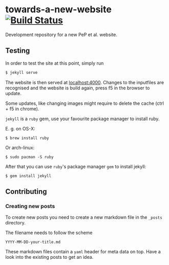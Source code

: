 towards-a-new-website [![Build Status](https://travis-ci.org/pep-dortmund/towards-a-new-website.svg?branch=master)](https://travis-ci.org/pep-dortmund/towards-a-new-website)
=====================

Development repository for a new PeP et al. website.


## Testing
In order to test the site at this point, simply run

```bash
$ jekyll serve
```
The website is then served at [localhost:4000](http://localhost:4000).
Changes to the inputfiles are recognised and the website is build again,
press f5 in the browser to update.

Some updates, like changing images might require to delete the cache (ctrl + f5 in chrome).


`jekyll` is a `ruby` gem, use your favourite package manager
to install ruby.

E. g. on OS-X:

```
$ brew install ruby
```

Or arch-linux:
```
$ sudo pacman -S ruby
```

After that you can use `ruby`'s package manager `gem` to install
jekyll:

```
$ gem install jekyll
```

## Contributing

### Creating new posts

To create new posts you need to create a new markdown file in the
`_posts` directory.

The filename needs to follow the scheme
```
YYYY-MM-DD-your-title.md
```

These markdown files contain a `yaml` header for meta data on top.
Have a look into the existing posts to get an idea.

